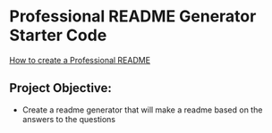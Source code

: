 # Professional README Generator Starter Code

[How to create a Professional README](https://coding-boot-camp.github.io/full-stack/github/professional-readme-guide)

## Project Objective: 
- Create a readme generator that will make a readme based on the answers to the questions